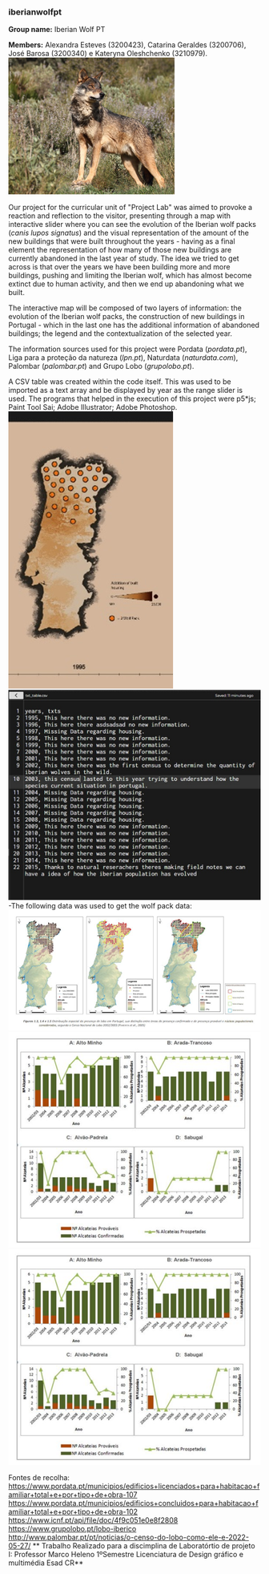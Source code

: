 ###   **iberianwolfpt**

**Group name:** 
Iberian Wolf PT

**Members:**
Alexandra Esteves (3200423), Catarina Geraldes (3200706), José Barosa (3200340) e Kateryna Oleshchenko (3210979).
![3c886037d25db873cbb9f64263efe0da.png](3c886037d25db873cbb9f64263efe0da.png)

Our project for the curricular unit of "Project Lab" was aimed to provoke a reaction and reflection to the visitor, presenting through a map with interactive slider where you can see the evolution of the Iberian wolf packs (_canis lupos signatus_) and the visual representation of the amount of the new buildings that were built throughout the years - having as a final element the representation of how many of those new buildings are currently abandoned in the last year of study. The idea we tried to get across is that over the years we have been building more and more buildings, pushing and limiting the Iberian wolf, which has almost become extinct due to human activity, and then we end up abandoning what we built.

The interactive map will be composed of two layers of information: the evolution of the Iberian wolf packs, the construction of new buildings in Portugal - which in the last one has the additional information of abandoned buildings; the legend and the contextualization of the selected year.

The information sources used for this project were Pordata (_pordata.pt_), Liga para a proteção da natureza (_lpn.pt_), Naturdata (_naturdata.com_), Palombar (_palombar.pt_) and Grupo Lobo (_grupolobo.pt_).

A CSV table was created within the code itself. This was used to be imported as a text array and be displayed by year as the range slider is used. The programs that helped in the execution of this project were p5*js; Paint Tool Sai; Adobe Illustrator; Adobe Photoshop.
![36f3ed92ff8c47c5709754dbd312f291.png](36f3ed92ff8c47c5709754dbd312f291.png)[](./)
![770b2c2551b41797827df7146b77c01d.png](770b2c2551b41797827df7146b77c01d.png)
-The following data was used to get the wolf pack data:
![bdb8f416ccb3604bd356f26b15692b5e.png](bdb8f416ccb3604bd356f26b15692b5e.png)
![4d3d88124b9848b0ca39be25c0a0d670.png](4d3d88124b9848b0ca39be25c0a0d670.png)
![4d3d88124b9848b0ca39be25c0a0d670.png](4d3d88124b9848b0ca39be25c0a0d670.png)

Fontes de recolha:
https://www.pordata.pt/municipios/edificios+licenciados+para+habitacao+familiar+total+e+por+tipo+de+obra-107
https://www.pordata.pt/municipios/edificios+concluidos+para+habitacao+familiar+total+e+por+tipo+de+obra-102
https://www.icnf.pt/api/file/doc/4f9c051e0e8f2808
https://www.grupolobo.pt/lobo-iberico
http://www.palombar.pt/pt/noticias/o-censo-do-lobo-como-ele-e-2022-05-27/
**
Trabalho Realizado para a discimplina de Laboratórtio de projeto I:
Professor Marco Heleno
1ºSemestre Licenciatura de Design gráfico e multimédia
Esad CR**
